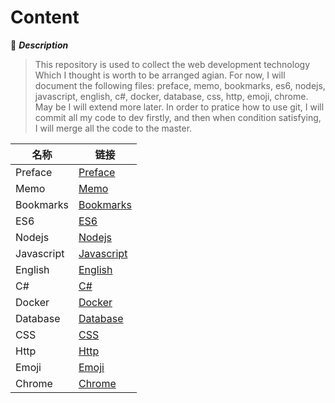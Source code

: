 # Content

:mushroom: ***Description***

> This repository is used to collect the web development technology Which I thought is worth to be arranged agian. For now, I will document the following files: preface, memo, bookmarks, es6, nodejs, javascript, english, c#, docker, database, css, http, emoji, chrome. May be I will extend more later. In order to pratice how to use git, I will commit all my code to dev firstly, and then when condition satisfying, I will merge all the code to the master.

| 名称 | 链接 |
| --- | --- |
| Preface | [Preface](README.md)|
| Memo | [Memo](memo/README.md) |
| Bookmarks | [Bookmarks](https://github.com/hnscdg/gitbook/issues/3) |
| ES6| [ES6](es6/README.md) |
| Nodejs | [Nodejs](nodejs/README.md) |
| Javascript | [Javascript](javascript/README.md) |
| English | [English](english/README.md) |
| C# | [C\#](c/README.md) |
| Docker | [Docker](docker/README.md) |
| Database | [Database](database/README.md) |
| CSS | [CSS](css/README.md) |
| Http | [Http](http/httpStatus.md) |
| Emoji | [Emoji](https://github.com/hnscdg/gitbook/issues/1) |
| Chrome | [Chrome](https://github.com/hnscdg/gitbook/issues/2) |